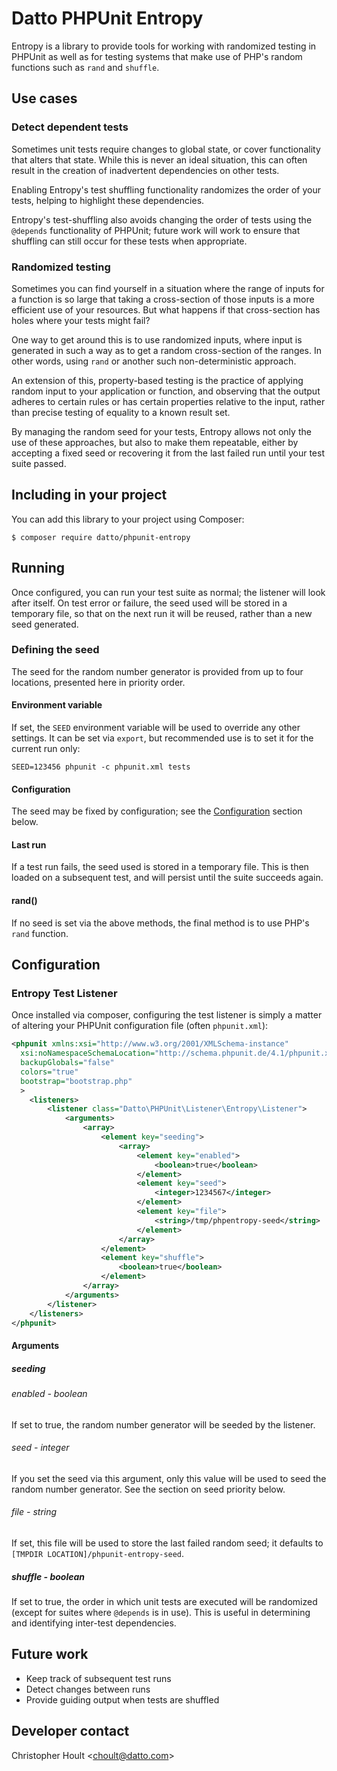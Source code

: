 # Datto PHPUnit Entropy

Entropy is a library to provide tools for working with randomized testing in
PHPUnit as well as for testing systems that make use of PHP's random functions
such as `rand` and `shuffle`.

## Use cases

### Detect dependent tests

Sometimes unit tests require changes to global state, or cover functionality
that alters that state. While this is never an ideal situation, this can often
result in the creation of inadvertent dependencies on other tests.
 
Enabling Entropy's test shuffling functionality randomizes the order of your
tests, helping to highlight these dependencies.

Entropy's test-shuffling also avoids changing the order of tests using the
`@depends` functionality of PHPUnit; future work will work to ensure that
shuffling can still occur for these tests when appropriate.

### Randomized testing

Sometimes you can find yourself in a situation where the range of inputs for a
function is so large that taking a cross-section of those inputs is a more
efficient use of your resources. But what happens if that cross-section has
holes where your tests might fail?

One way to get around this is to use randomized inputs, where input is
generated in such a way as to get a random cross-section of the ranges. In
other words, using `rand` or another such non-deterministic approach.

An extension of this, property-based testing is the practice of applying random
input to your application or function, and observing that the output adheres to
certain rules or has certain properties relative to the input, rather than
precise testing of equality to a known result set.

By managing the random seed for your tests, Entropy allows not only the use of
these approaches, but also to make them repeatable, either by accepting a fixed
seed or recovering it from the last failed run until your test suite passed.

## Including in your project

You can add this library to your project using Composer:

```shell
$ composer require datto/phpunit-entropy
```

## Running

Once configured, you can run your test suite as normal; the listener will look
after itself. On test error or failure, the seed used will be stored in a
temporary file, so that on the next run it will be reused, rather than a new
seed generated.

### Defining the seed

The seed for the random number generator is provided from up to four locations,
presented here in priority order.

#### Environment variable

If set, the `SEED` environment variable will be used to override any other
settings. It can be set via `export`, but recommended use is to set it for the
current run only:

```shell
SEED=123456 phpunit -c phpunit.xml tests
```

#### Configuration

The seed may be fixed by configuration; see the [Configuration](#Configuration)
section below.

#### Last run

If a test run fails, the seed used is stored in a temporary file. This is then
loaded on a subsequent test, and will persist until the suite succeeds again.

#### rand()

If no seed is set via the above methods, the final method is to use PHP's
`rand` function.

## Configuration

### Entropy Test Listener

Once installed via composer, configuring the test listener is simply a matter
of altering your PHPUnit configuration file (often `phpunit.xml`):

```xml
<phpunit xmlns:xsi="http://www.w3.org/2001/XMLSchema-instance"
  xsi:noNamespaceSchemaLocation="http://schema.phpunit.de/4.1/phpunit.xsd"
  backupGlobals="false"
  colors="true"
  bootstrap="bootstrap.php"
  >
    <listeners>
        <listener class="Datto\PHPUnit\Listener\Entropy\Listener">
            <arguments>
                <array>
                    <element key="seeding">
                        <array>
                            <element key="enabled">
                                <boolean>true</boolean>
                            </element>
                            <element key="seed">
                                <integer>1234567</integer>
                            </element>
                            <element key="file">
                                <string>/tmp/phpentropy-seed</string>
                            </element>
                        </array>
                    </element>
                    <element key="shuffle">
                        <boolean>true</boolean>
                    </element>
                </array>
            </arguments>
        </listener>
    </listeners>
</phpunit>
```

#### Arguments

##### seeding

###### enabled - boolean

If set to true, the random number generator will be seeded by the listener.

###### seed - integer

If you set the seed via this argument, only this value will be used to seed
the random number generator. See the section on seed priority below.

###### file - string

If set, this file will be used to store the last failed random seed; it
defaults to `[TMPDIR LOCATION]/phpunit-entropy-seed`.

##### shuffle - boolean

If set to true, the order in which unit tests are executed will be randomized
(except for suites where `@depends` is in use). This is useful in determining
and identifying inter-test dependencies.

## Future work

 * Keep track of subsequent test runs
 * Detect changes between runs
 * Provide guiding output when tests are shuffled

## Developer contact

Christopher Hoult <[choult@datto.com](mailto://choult@datto.com)>
